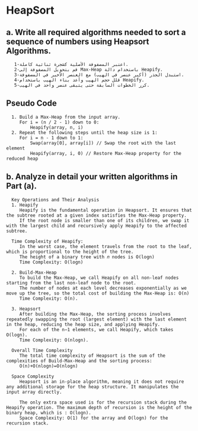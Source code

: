 # HeapSort
## a. Write all required algorithms needed to sort a sequence of numbers using Heapsort Algorithms.
       1-اعتبر المصفوفة الأصلية كشجرة ثنائية كاملة.
       2-قم بتحويل المصفوفة إلى Max-Heap باستخدام دالة Heapify.
       3-استبدل الجذر (أكبر عنصر في الهيب) مع العنصر الأخير في المصفوفة.
       4-قلل حجم الهيب وأعد بناء الهيب باستخدام Heapify.
       5-كرر الخطوات السابقة حتى يتبقى عنصر واحد في الهيب.

## Pseudo Code
      1. Build a Max-Heap from the input array.
         For i = (n / 2 - 1) down to 0:
             Heapify(array, n, i)
      2. Repeat the following steps until the heap size is 1:
         For i = n - 1 down to 1:
             Swap(array[0], array[i]) // Swap the root with the last element
             Heapify(array, i, 0) // Restore Max-Heap property for the reduced heap


## b. Analyze in detail your written algorithms in Part (a).

      Key Operations and Their Analysis
      1. Heapify
         Heapify is the fundamental operation in Heapsort. It ensures that the subtree rooted at a given index satisfies the Max-Heap property.
         If the root node is smaller than one of its children, we swap it with the largest child and recursively apply Heapify to the affected subtree.
         
      Time Complexity of Heapify:
         In the worst case, the element travels from the root to the leaf, which is proportional to the height of the tree.
         The height of a binary tree with 𝑛 nodes is O(logn)
         Time Complexity: O(logn)
    
      2. Build-Max-Heap
         To build the Max-Heap, we call Heapify on all non-leaf nodes starting from the last non-leaf node to the root.
         The number of nodes at each level decreases exponentially as we move up the tree, so the total cost of building the Max-Heap is: O(n)
         Time Complexity: O(n).
         
      3. Heapsort
         After building the Max-Heap, the sorting process involves repeatedly swapping the root (largest element) with the last element in the heap, reducing the heap size, and applying Heapify.
         For each of the n−1 elements, we call Heapify, which takes  O(logn).
         Time Complexity: O(nlogn).
         
      Overall Time Complexity
         The total time complexity of Heapsort is the sum of the complexities of Build-Max-Heap and the sorting process:
         O(n)+O(nlogn)=O(nlogn)
 
      Space Complexity
         Heapsort is an in-place algorithm, meaning it does not require any additional storage for the heap structure. It manipulates the input array directly.
         
         The only extra space used is for the recursion stack during the Heapify operation. The maximum depth of recursion is the height of the binary heap, which is : O(logn).
         Space Complexity: O(1) for the array and O(logn) for the recursion stack.
      
       
       
